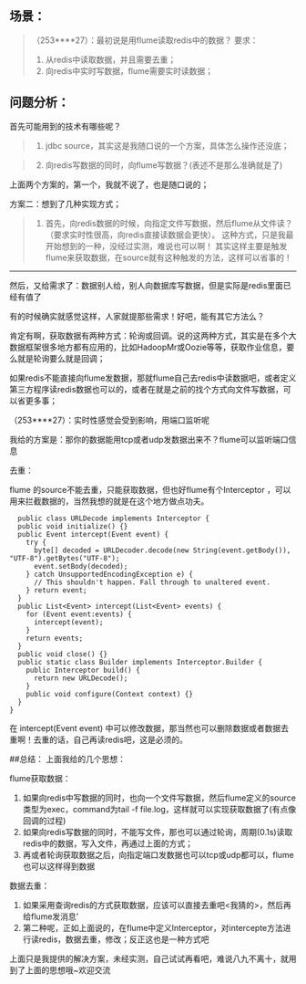 
场景：
-----------
> （253****27）：最初说是用flume读取redis中的数据？
> 要求：
>  
>1. 从redis中读取数据，并且需要去重；
>2. 向redis中实时写数据，flume需要实时读数据；



问题分析：
-----------
首先可能用到的技术有哪些呢？

>1. jdbc source，其实这是我随口说的一个方案，具体怎么操作还没底；

>2. 向redis写数据的同时，向flume写数据？(表述不是那么准确就是了)


上面两个方案的，第一个，我就不说了，也是随口说的；

方案二：想到了几种实现方式；

>1. 首先，向redis数据的时候，向指定文件写数据，然后flume从文件读？（要求实时性很高，向redis直接读数据会更快）。
>这种方式，只是我最开始想到的一种，没经过实测，难说也可以啊！
>其实这样主要是触发flume来获取数据，在source就有这种触发的方法，这样可以省事的！
>


----------
然后，又给需求了：数据别人给，别人向数据库写数据，但是实际是redis里面已经有值了



有的时候确实就感觉这样，人家就提那些需求！好吧，能有其它方法么？

肯定有啊，获取数据有两种方式：轮询或回调。说的这两种方式，其实是在多个大数据框架很多地方都有应用的，比如HadoopMr或Oozie等等，获取作业信息，要么就是轮询要么就是回调；

如果redis不能直接向flume发数据，那就flume自己去redis中读数据吧，或者定义第三方程序读redis数据也可以的，或者在就是之前的找个方式向文件写数据，可以省更多事；

（253****27）：实时性感觉会受到影响，用端口监听呢

我给的方案是：那你的数据能用tcp或者udp发数据出来不？flume可以监听端口信息

去重：

flume  的source不能去重，只能获取数据，但也好flume有个Interceptor ，可以用来拦截数据的，当然我想的就是在这个地方做点功夫。

	  public class URLDecode implements Interceptor {
	  public void initialize() {}
	  public Event intercept(Event event) {
	    try {
	      byte[] decoded = URLDecoder.decode(new String(event.getBody()), 
	"UTF-8").getBytes("UTF-8");
	      event.setBody(decoded);
	    } catch UnsupportedEncodingException e) {
	      // This shouldn't happen. Fall through to unaltered event.
	    } return event;
	  }
	  public List<Event> intercept(List<Event> events) {
	    for (Event event:events) {
	      intercept(event);
	    }
	    return events;
	  }
	  public void close() {}
	  public static class Builder implements Interceptor.Builder {
	    public Interceptor build() {
	      return new URLDecode();
	    }
	    public void configure(Context context) {}
	  }
	}

在 intercept(Event event) 中可以修改数据，那当然也可以删除数据或者数据去重啊！去重的话，自己再读redis吧，这是必须的。



##总结：
上面我给的几个思想：

flume获取数据：

 1. 如果向redis中写数据的同时，也向一个文件写数据，然后flume定义的source类型为exec，command为tail -f file.log，这样就可以实现获取数据了(有点像回调的过程)
 2. 如果向redis写数据的同时，不能写文件，那也可以通过轮询，周期(0.1s)读取redis中的数据，写入文件，再通过上面的方式；
 3. 再或者轮询获取数据之后，向指定端口发数据也可以tcp或udp都可以，flume也可以这样得到数据

数据去重：

1. 如果采用查询redis的方式获取数据，应该可以直接去重吧<我猜的>，然后再给flume发消息’
2. 第二种呢，正如上面说的，在flume中定义Interceptor，对intercepte方法进行读redis，数据去重，修改；反正这也是一种方式吧


上面只是我提供的解决方案，未经实测，自己试试再看吧，难说八九不离十，就用到了上面的思想哦~欢迎交流




